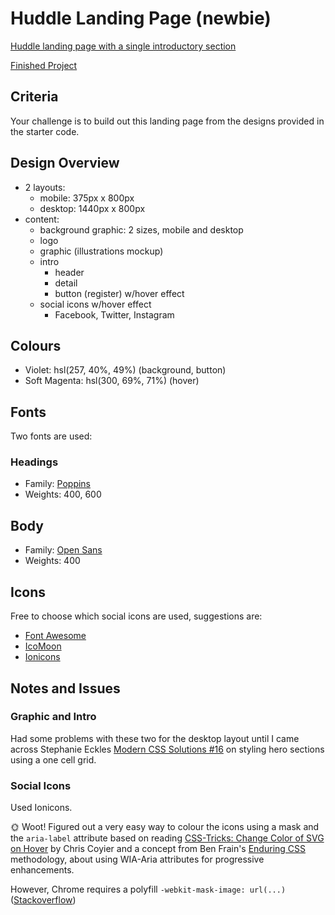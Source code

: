 # Huddle Landing Page (newbie)

[Huddle landing page with a single introductory section](https://www.frontendmentor.io/challenges/huddle-landing-page-with-a-single-introductory-section-B_2Wvxgi0)

[Finished Project](https://janegca.github.io/fem-challenges/12-huddle/index.html)

## Criteria

Your challenge is to build out this landing page from the designs provided in
the starter code.

## Design Overview

- 2 layouts:
  - mobile: 375px x 800px
  - desktop: 1440px x 800px
- content:
  - background graphic: 2 sizes, mobile and desktop
  - logo
  - graphic (illustrations mockup)
  - intro
    - header
    - detail
    - button (register) w/hover effect
  - social icons w/hover effect
    - Facebook, Twitter, Instagram

## Colours

- Violet: hsl(257, 40%, 49%) (background, button)
- Soft Magenta: hsl(300, 69%, 71%) (hover)

## Fonts

Two fonts are used:

### Headings

- Family: [Poppins](https://fonts.google.com/specimen/Poppins)
- Weights: 400, 600

## Body

- Family: [Open Sans](https://fonts.google.com/specimen/Open+Sans)
- Weights: 400

## Icons

Free to choose which social icons are used, suggestions are:

- [Font Awesome](https://fontawesome.com/)
- [IcoMoon](https://icomoon.io/)
- [Ionicons](https://ionicons.com/)

## Notes and Issues

### Graphic and Intro

Had some problems with these two for the desktop layout until I came across
Stephanie Eckles
[Modern CSS Solutions #16](https://moderncss.dev/3-popular-website-heroes-created-with-css-grid-layout/)
on styling hero sections using a one cell grid.

### Social Icons

Used Ionicons.

🌞 Woot! Figured out a very easy way to colour the icons using a mask and the
`aria-label` attribute based on reading
[CSS-Tricks: Change Color of SVG on Hover](https://css-tricks.com/change-color-of-svg-on-hover/)
by Chris Coyier and a concept from Ben Frain's
[Enduring CSS](https://ecss.benfrain.com/) methodology, about using WIA-Aria
attributes for progressive enhancements.

However, Chrome requires a polyfill `-webkit-mask-image: url(...)`
([Stackoverflow](https://stackoverflow.com/questions/44100139/css-mask-not-working-on-chrome-webkit))
